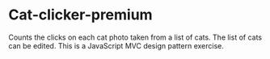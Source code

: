 # Cat-clicker-premium
Counts the clicks on each cat photo taken from a list of cats. The list of cats can be edited. This is a JavaScript MVC design pattern exercise.
